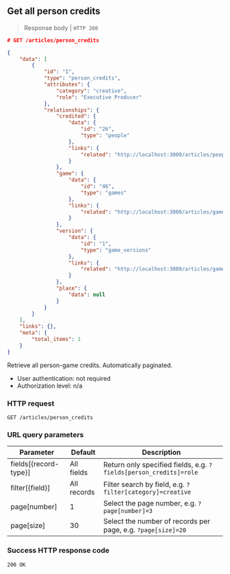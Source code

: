 ## Get all person credits

> Response body | `HTTP 200`

```JSON
# GET /articles/person_credits

{
    "data": [
        {
            "id": "1",
            "type": "person_credits",
            "attributes": {
                "category": "creative",
                "role": "Executive Producer"
            },
            "relationships": {
                "credited": {
                    "data": {
                        "id": "26",
                        "type": "people"
                    },
                    "links": {
                        "related": "http://localhost:3000/articles/people/satoru-iwata"
                    }
                },
                "game": {
                    "data": {
                        "id": "46",
                        "type": "games"
                    },
                    "links": {
                        "related": "http://localhost:3000/articles/games/the-wonderful-101"
                    }
                },
                "version": {
                    "data": {
                        "id": "1",
                        "type": "game_versions"
                    },
                    "links": {
                        "related": "http://localhost:3000/articles/game_versions/1"
                    }
                },
                "place": {
                    "data": null
                }
            }
        }
    ],
    "links": {},
    "meta": {
        "total_items": 1
    }
}
```

Retrieve all person-game credits. Automatically paginated.

* User authentication: not required
* Authorization level: n/a

### HTTP request

`GET /articles/person_credits`

### URL query parameters

Parameter | Default | Description
--------- | ------- | -----------
fields[{record-type}] | All fields | Return only specified fields, e.g. `?fields[person_credits]=role`
filter[{field}] | All records | Filter search by field, e.g. `?filter[category]=creative`
page[number] | 1 | Select the page number, e.g. `?page[number]=3`
page[size] | 30 | Select the number of records per page, e.g. `?page[size]=20`

### Success HTTP response code

`200 OK`
